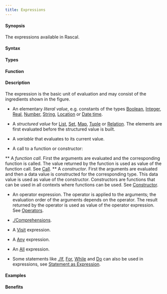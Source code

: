 ```yaml
---
title: Expressions
---
```


#### Synopsis

The expressions available in Rascal.

#### Syntax

#### Types

#### Function

#### Description

The expression is the basic unit of evaluation and may consist of the ingredients shown in the figure.

*  An elementary _literal value_, e.g. constants of the types [Boolean](/docs/Rascal/Expressions/Values/Boolean), [Integer](/docs/Rascal/Expressions/Values/Integer), [Real](/docs/Rascal/Expressions/Values/Real), 
  [Number](/docs/Rascal/Expressions/Values/Number), [String](/docs/Rascal/Expressions/Values/String), [Location](/docs/Rascal/Expressions/Values/Location) or [Date time](/docs/Rascal/Expressions/Values/DateTime).

*  A _structured value_ for [List](/docs/Rascal/Expressions/Values/List), [Set](/docs/Rascal/Expressions/Values/Set), [Map](/docs/Rascal/Expressions/Values/Map), [Tuple](/docs/Rascal/Expressions/Values/Tuple) or [Relation](/docs/Rascal/Expressions/Values/Relation). 
  The elements are first evaluated before the structured value is built.

*  A _variable_ that evaluates to its current value.

*  A call to a function or constructor:

**  A _function call_. First the arguments are evaluated and the corresponding function is called. 
     The value returned by the function is used as value of the function call. See [Call](/docs/Rascal/Expressions/Call).
**  A _constructor_. First the arguments are evaluated and then a data value is constructed for the 
     corresponding type. This data value is used as value of the constructor. 
     Constructors are functions that can be used in all contexts where functions can be used. See [Constructor](/docs/Rascal/Expressions/Values/Constructor).

*  An operator expression. The operator is applied to the arguments; the evaluation order of the arguments depends 
  on the operator. The result returned by the operator is used as value of the operator expression.  See [Operators](/docs/Rascal/Expressions/Operators).

*  [./Comprehensions](/docs/Rascal/Expressions/Comprehensions).

*  A [Visit](/docs/Rascal/Expressions/Visit) expression.

*  A [Any](/docs/Rascal/Expressions/Values/Boolean/Any) expression.

*  An [All](/docs/Rascal/Expressions/Values/Boolean/All) expression.

*  Some statements like [./If](/docs/Rascal/Statements/If), [For](/docs/Rascal/Statements/For), [While](/docs/Rascal/Statements/While) and [Do](/docs/Rascal/Statements/Do) can also be used in expressions, see [Statement as Expression](/docs/Rascal/Expressions/StatementAsExpression).

#### Examples

#### Benefits



